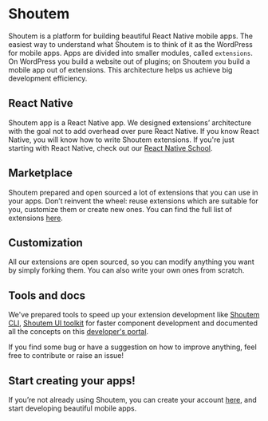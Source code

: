 
# Shoutem

Shoutem is a platform for building beautiful React Native mobile apps. The easiest way to understand what Shoutem is to think of it as the WordPress for mobile apps. Apps are divided into smaller modules, called `extensions`. On WordPress you build a website out of plugins; on Shoutem you build a mobile app out of extensions. This architecture helps us achieve big development efficiency.

## React Native

Shoutem app is a React Native app. We designed extensions’ architecture with the goal not to add overhead over pure React Native. If you know React Native, you will know how to write Shoutem extensions. If you're just starting with React Native, check out our [React Native School](https://school.shoutem.com/).

## Marketplace

Shoutem prepared and open sourced a lot of extensions that you can use in your apps. Don’t reinvent the wheel: reuse extensions which are suitable for you, customize them or create new ones. You can find the full list of extensions [here](https://github.com/shoutem/extensions).

## Customization

All our extensions are open sourced, so you can modify anything you want by simply forking them. You can also write your own ones from scratch.

## Tools and docs

We've prepared tools to speed up your extension development like [Shoutem CLI](https://shoutem.github.io/docs/extensions/reference/cli), [Shoutem UI toolkit](https://shoutem.github.io/ui/) for faster component development and documented all the concepts on this [developer's portal](http://shoutem.github.io/).

If you find some bug or have a suggestion on how to improve anything, feel free to contribute or raise an issue!

## Start creating your apps!

If you’re not already using Shoutem, you can create your account [here](https://new.shoutem.com), and start developing beautiful mobile apps.
